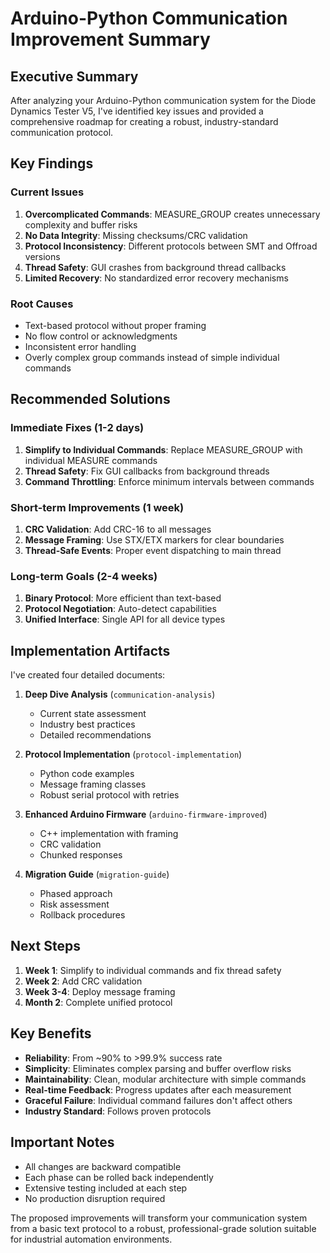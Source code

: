 # Arduino-Python Communication Improvement Summary

## Executive Summary

After analyzing your Arduino-Python communication system for the Diode Dynamics Tester V5, I've identified key issues and provided a comprehensive roadmap for creating a robust, industry-standard communication protocol.

## Key Findings

### Current Issues
1. **Overcomplicated Commands**: MEASURE_GROUP creates unnecessary complexity and buffer risks
2. **No Data Integrity**: Missing checksums/CRC validation
3. **Protocol Inconsistency**: Different protocols between SMT and Offroad versions
4. **Thread Safety**: GUI crashes from background thread callbacks
5. **Limited Recovery**: No standardized error recovery mechanisms

### Root Causes
- Text-based protocol without proper framing
- No flow control or acknowledgments
- Inconsistent error handling
- Overly complex group commands instead of simple individual commands

## Recommended Solutions

### Immediate Fixes (1-2 days)
1. **Simplify to Individual Commands**: Replace MEASURE_GROUP with individual MEASURE commands
2. **Thread Safety**: Fix GUI callbacks from background threads
3. **Command Throttling**: Enforce minimum intervals between commands

### Short-term Improvements (1 week)
1. **CRC Validation**: Add CRC-16 to all messages
2. **Message Framing**: Use STX/ETX markers for clear boundaries
3. **Thread-Safe Events**: Proper event dispatching to main thread

### Long-term Goals (2-4 weeks)
1. **Binary Protocol**: More efficient than text-based
2. **Protocol Negotiation**: Auto-detect capabilities
3. **Unified Interface**: Single API for all device types

## Implementation Artifacts

I've created four detailed documents:

1. **Deep Dive Analysis** (`communication-analysis`)
   - Current state assessment
   - Industry best practices
   - Detailed recommendations

2. **Protocol Implementation** (`protocol-implementation`)
   - Python code examples
   - Message framing classes
   - Robust serial protocol with retries

3. **Enhanced Arduino Firmware** (`arduino-firmware-improved`)
   - C++ implementation with framing
   - CRC validation
   - Chunked responses

4. **Migration Guide** (`migration-guide`)
   - Phased approach
   - Risk assessment
   - Rollback procedures

## Next Steps

1. **Week 1**: Simplify to individual commands and fix thread safety
2. **Week 2**: Add CRC validation
3. **Week 3-4**: Deploy message framing
4. **Month 2**: Complete unified protocol

## Key Benefits

- **Reliability**: From ~90% to >99.9% success rate
- **Simplicity**: Eliminates complex parsing and buffer overflow risks
- **Maintainability**: Clean, modular architecture with simple commands
- **Real-time Feedback**: Progress updates after each measurement
- **Graceful Failure**: Individual command failures don't affect others
- **Industry Standard**: Follows proven protocols

## Important Notes

- All changes are backward compatible
- Each phase can be rolled back independently
- Extensive testing included at each step
- No production disruption required

The proposed improvements will transform your communication system from a basic text protocol to a robust, professional-grade solution suitable for industrial automation environments.